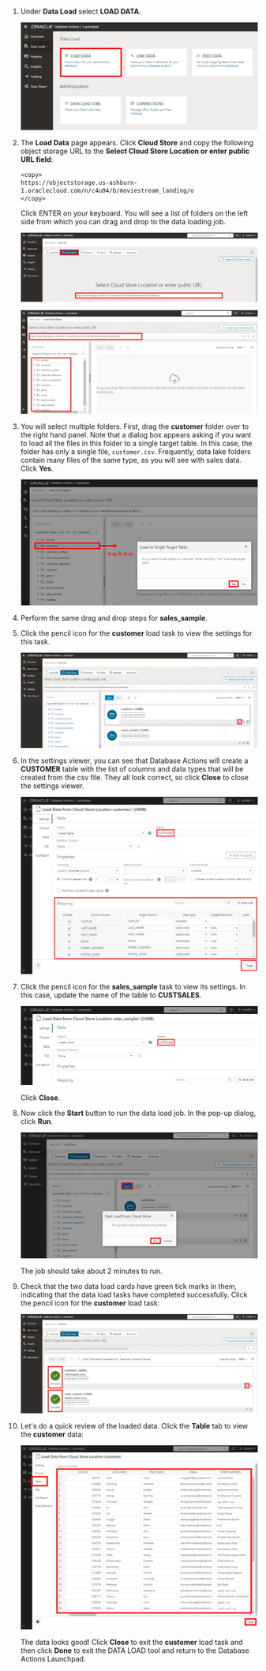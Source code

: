 <!--
    {
        "name":"Load data from public buckets using Database Actions",
        "description":"Uses Database Actions to load data from public object storage buckets. It loads the following two tables:<ul><li>customer</li><li>sales_sample</li></ul>"
    }
-->
1. Under **Data Load** select **LOAD DATA**.

    ![Select Load Data, then Cloud Store](images/select-load-data-from-cloud-store.png)

2. The **Load Data** page appears. Click **Cloud Store** and copy the following object storage URL to the **Select Cloud Store Location or enter public URL field**:

    ```
    <copy>
    https://objectstorage.us-ashburn-1.oraclecloud.com/n/c4u04/b/moviestream_landing/o
    </copy>
    ```

    Click ENTER on your keyboard. You will see a list of folders on the left side from which you can drag and drop to the data loading job.

    ![Enter your Load Cloud Object URL](images/load-cloud-store-location.png)

    ![The Load Cloud Object page appears](images/load-cloud-object-page-appears.png)

3. You will select multiple folders. First, drag the **customer** folder over to the right hand panel. Note that a dialog box appears asking if you want to load all the files in this folder to a single target table. In this case, the folder has only a single file, `customer.csv`. Frequently, data lake folders contain many files of the same type, as you will see with sales data. Click **Yes**.

    ![Drag the customer folder](images/drag-customer-folder.png)

4. Perform the same drag and drop steps for **sales\_sample**.

5. Click the pencil icon for the **customer** load task to view the settings for this task.

    ![Click the pencil icon to open settings viewer for customer load task](images/cc-viewsettings-15-min-quickstart.png)

6. In the settings viewer, you can see that Database Actions will create a **CUSTOMER** table with the list of columns and data types that will be created from the csv file. They all look correct, so click **Close** to close the settings viewer.

    ![View the settings for customer load task](images/settings-viewer-for-customer.png)

7. Click the pencil icon for the **sales\_sample** task to view its settings. In this case, update the name of the table to **CUSTSALES**.

    ![Update table name](images/adb-load-data-table-name.png)

    Click **Close**.

8. Now click the **Start** button to run the data load job. In the pop-up dialog, click **Run**.

    ![Run the data load job](images/rundataload-15-min-quickstart.png)

    The job should take about 2 minutes to run.

9. Check that the two data load cards have green tick marks in them, indicating that the data load tasks have completed successfully. Click the pencil icon for the **customer** load task:

    ![Check the job is completed](images/loadcompleted-15-min-quickstart.png)

10. Let's do a quick review of the loaded data. Click the **Table** tab to view the **customer** data:

    ![View customer data](images/adb-dataload-customer-table.png)

    The data looks good! Click **Close** to exit the **customer** load task and then click **Done** to exit the DATA LOAD tool and return to the Database Actions Launchpad.
